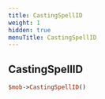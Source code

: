 ```yaml
---
title: CastingSpellID
weight: 1
hidden: true
menuTitle: CastingSpellID
---
```

## CastingSpellID
```perl
$mob->CastingSpellID()
```